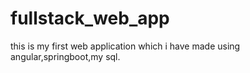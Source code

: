 # fullstack_web_app
this is my first web application which i have made using angular,springboot,my sql.
